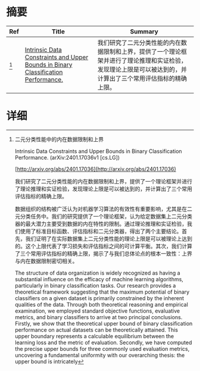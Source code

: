 # 摘要

| Ref | Title | Summary |
| --- | --- | --- |
| [^1] | [Intrinsic Data Constraints and Upper Bounds in Binary Classification Performance.](http://arxiv.org/abs/2401.17036) | 我们研究了二元分类性能的内在数据限制和上界，提供了一个理论框架并进行了理论推理和实证检验，发现理论上限是可以被达到的，并计算出了三个常用评估指标的精确上限。 |

# 详细

[^1]: 二元分类性能中的内在数据限制和上界

    Intrinsic Data Constraints and Upper Bounds in Binary Classification Performance. (arXiv:2401.17036v1 [cs.LG])

    [http://arxiv.org/abs/2401.17036](http://arxiv.org/abs/2401.17036)

    我们研究了二元分类性能的内在数据限制和上界，提供了一个理论框架并进行了理论推理和实证检验，发现理论上限是可以被达到的，并计算出了三个常用评估指标的精确上限。

    

    数据组织的结构被广泛认为对机器学习算法的有效性有重要影响，尤其是在二元分类任务中。我们的研究提供了一个理论框架，认为给定数据集上二元分类器的最大潜力主要受到数据的内在特性的限制。通过理论推理和实证检验，我们使用了标准目标函数、评估指标和二元分类器，得出了两个主要结论。首先，我们证明了在实际数据集上二元分类性能的理论上限是可以被理论上达到的。这个上限代表了学习损失和评估指标之间的可计算平衡。其次，我们计算了三个常用评估指标的精确上限，揭示了与我们总体论点的根本一致性：上界与内在数据限制密切相关。

    The structure of data organization is widely recognized as having a substantial influence on the efficacy of machine learning algorithms, particularly in binary classification tasks. Our research provides a theoretical framework suggesting that the maximum potential of binary classifiers on a given dataset is primarily constrained by the inherent qualities of the data. Through both theoretical reasoning and empirical examination, we employed standard objective functions, evaluative metrics, and binary classifiers to arrive at two principal conclusions. Firstly, we show that the theoretical upper bound of binary classification performance on actual datasets can be theoretically attained. This upper boundary represents a calculable equilibrium between the learning loss and the metric of evaluation. Secondly, we have computed the precise upper bounds for three commonly used evaluation metrics, uncovering a fundamental uniformity with our overarching thesis: the upper bound is intricately 
    

